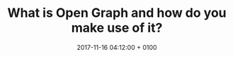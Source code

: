 ---
layout: post
title: "What is Open Graph and how do you make use of it?"
date: 2017-11-16 04:12:00 + 0100
comments: true
categories: jekyll update
---